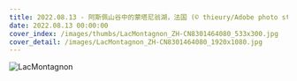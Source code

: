 ```yaml
---
title: 2022.08.13 - 阿斯佩山谷中的蒙塔尼翁湖，法国 (© thieury/Adobe photo stock)
date: 2022.08.13 00:00:00
cover_index: /images/thumbs/LacMontagnon_ZH-CN8301464080_533x300.jpg
cover_detail: /images/LacMontagnon_ZH-CN8301464080_1920x1080.jpg
---
```


![LacMontagnon](/images/LacMontagnon_ZH-CN8301464080_1920x1080.jpg)

